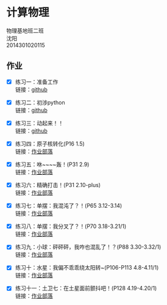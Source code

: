 # 计算物理   
物理基地班二班   
沈阳   
2014301020115   

## 作业   
* [x] 练习一：准备工作   
链接：[github](https://github.com/whu-sy/computationalphysics_N2014301020115/blob/master/reports/E1.md)   

* [x] 练习二：初涉python   
链接：[github](https://github.com/whu-sy/computationalphysics_N2014301020115/blob/master/reports/E2.md)

* [x] 练习三：动起来！！  
链接：[github](https://github.com/whu-sy/computationalphysics_N2014301020115/blob/master/reports/E3.md)

* [x] 练习四：原子核转化(P16 1.5)  
链接：[作业部落](https://www.zybuluo.com/whu-sy/note/522434)

* [x] 练习五：咻\~~~~轰！(P31 2.9)    
链接：[作业部落](https://www.zybuluo.com/whu-sy/note/533224)

* [x] 练习六：精确打击！(P31 2.10-plus)   
链接：[作业部落](https://www.zybuluo.com/whu-sy/note/540944)

* [x] 练习七：单摆：我混沌了？！(P65 3.12-3.14)   
链接：[作业部落](https://www.zybuluo.com/whu-sy/note/549559)

* [x] 练习八：单摆：我分叉了？！(P70 3.18-3.21/1)   
链接：[作业部落](https://www.zybuluo.com/whu-sy/note/564525)

* [x] 练习九：小球：砰砰砰，我咋也混乱了！？(P88 3.30-3.32/1)   
链接：[作业部落](https://www.zybuluo.com/whu-sy/note/572123)

* [x] 练习十：水星：我偏不乖乖绕太阳转~(P106-P113 4.8-4.11/1)   
链接：[作业部落](https://www.zybuluo.com/whu-sy/note/580870)

* [x] 练习十一：土卫七：在土星面前颤抖吧！(P128 4.19-4.20/1)   
链接：[作业部落](https://www.zybuluo.com/whu-sy/note/589631)
